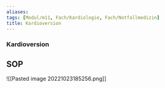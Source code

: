 ```yaml
---
aliases: 
tags: [Modul/m11, Fach/Kardiologie, Fach/Notfallmedizin]
title: Kardioversion
---
```

### Kardioversion
## SOP
![[Pasted image 20221023185256.png]]